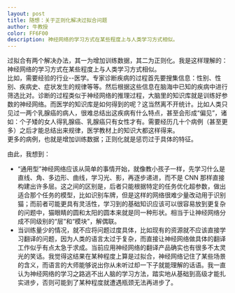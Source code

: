 ```yaml
---
layout: post
title: 随想：关于正则化解决过拟合问题
author: 牛教授
color: FF6F00
description: 神经网络的学习方式在某些程度上与人类学习方式相似。
---
```


过拟合有两个解决办法，其一为增加训练数据，其二为正则化。我是这样理解的：  
神经网络的学习方式在某些程度上与人类学习方式相似。  
比如，需要经验的行业--医学。专家诊断疾病的过程首先要搜集信息：性别、性别、疾病史、症状发生的规律等等。然后根据这些信息在脑海中已知的疾病中进行筛选比对。诊断的过程类似于神经网络的推理过程，大脑里的知识库就是训练好参数的神经网络。而医学的知识库是如何得到的呢？这当然离不开统计。比如人类只见过一两个乳腺癌的病人，很难总结出这疾病有什么特点，甚至会形成“偏见”，诸如：个子矮的女人得乳腺癌、乳腺癌只有女性才有。需要经历几十个病例（甚至更多）之后才能总结出来规律，医学教材上的知识大都这样得来。  
更多的病例，也就是增加训练数据；正则化就是惩罚过于具体的特征。  

由此，我想到：  

- “通用型”神经网络应该从简单的事情开始，就像教小孩子一样，先学习什么是直线、角、多边形、曲线，学习光、影，再逐步递进，而不是 CNN 那样直接构建出许多层。这之间的区别是，后者只能根据特定的任务优化超参数，做出适合那个任务的模型，比如识别车牌，但是这样的网络很难少量改动用于识别猫；而前者可能更具有灵活性，学习到的基础知识应该可以很容易放到更复杂的问题中，猫眼睛的圆和太阳的圆本来就是同一种形状。相当于让神经网络分成不同级别的“层”和“模块”，解偶联。  
- 当训练量少的情况，就不应将问题过度具体，比如现有的资源就不应该直接学习翻译的问题，因为人类的语言太过于复杂，而直接让神经网络做具体的翻译工作似乎有点太急于求成。当前应用神经网络的翻译产品确实也有很多不太灵光的笑话。我觉得这结果在某种程度上算是过拟合，神经网络记住了某些场景的含义，而语言的大师能够说出你从未听过却一下子就能理解的话语。我一直认为神经网络的学习之路逃不出人脑的学习方法，踏实地从基础到高级才能扎实进步，否则可能到了某种程度就遭遇瓶颈无法再进步了。  
